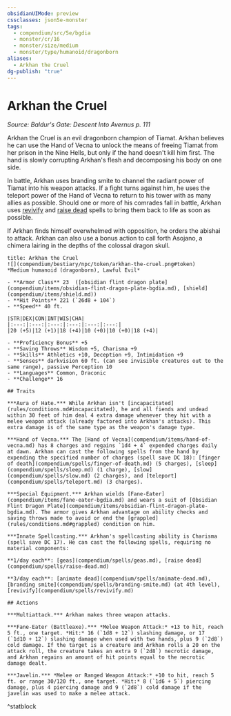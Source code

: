 ```yaml
---
obsidianUIMode: preview
cssclasses: json5e-monster
tags:
  - compendium/src/5e/bgdia
  - monster/cr/16
  - monster/size/medium
  - monster/type/humanoid/dragonborn
aliases:
  - Arkhan the Cruel
dg-publish: "true"
---
```

# Arkhan the Cruel
*Source: Baldur's Gate: Descent Into Avernus p. 111*  

Arkhan the Cruel is an evil dragonborn champion of Tiamat. Arkhan believes he can use the Hand of Vecna to unlock the means of freeing Tiamat from her prison in the Nine Hells, but only if the hand doesn't kill him first. The hand is slowly corrupting Arkhan's flesh and decomposing his body on one side.

In battle, Arkhan uses branding smite to channel the radiant power of Tiamat into his weapon attacks. If a fight turns against him, he uses the teleport power of the Hand of Vecna to return to his tower with as many allies as possible. Should one or more of his comrades fall in battle, Arkhan uses [revivify](compendium/spells/revivify.md) and [raise dead](compendium/spells/raise-dead.md) spells to bring them back to life as soon as possible.

If Arkhan finds himself overwhelmed with opposition, he orders the abishai to attack. Arkhan can also use a bonus action to call forth Asojano, a chimera lairing in the depths of the colossal dragon skull.

```ad-statblock
title: Arkhan the Cruel
![](compendium/bestiary/npc/token/arkhan-the-cruel.png#token)
*Medium humanoid (dragonborn), Lawful Evil*

- **Armor Class** 23  ([obsidian flint dragon plate](compendium/items/obsidian-flint-dragon-plate-bgdia.md), [shield](compendium/items/shield.md))
- **Hit Points** 221 (`26d8 + 104`)
- **Speed** 40 ft.

|STR|DEX|CON|INT|WIS|CHA|
|:---:|:---:|:---:|:---:|:---:|:---:|
|20 (+5)|12 (+1)|18 (+4)|10 (+0)|10 (+0)|18 (+4)|

- **Proficiency Bonus** +5
- **Saving Throws** Wisdom +5, Charisma +9
- **Skills** Athletics +10, Deception +9, Intimidation +9
- **Senses** darkvision 60 ft. (can see invisible creatures out to the same range), passive Perception 10
- **Languages** Common, Draconic
- **Challenge** 16

## Traits

***Aura of Hate.*** While Arkhan isn't [incapacitated](rules/conditions.md#incapacitated), he and all fiends and undead within 30 feet of him deal 4 extra damage whenever they hit with a melee weapon attack (already factored into Arkhan's attacks). This extra damage is of the same type as the weapon's damage type.

***Hand of Vecna.*** The [Hand of Vecna](compendium/items/hand-of-vecna.md) has 8 charges and regains `1d4 + 4` expended charges daily at dawn. Arkhan can cast the following spells from the hand by expending the specified number of charges (spell save DC 18): [finger of death](compendium/spells/finger-of-death.md) (5 charges), [sleep](compendium/spells/sleep.md) (1 charge), [slow](compendium/spells/slow.md) (2 charges), and [teleport](compendium/spells/teleport.md) (3 charges).

***Special Equipment.*** Arkhan wields [Fane-Eater](compendium/items/fane-eater-bgdia.md) and wears a suit of [Obsidian Flint Dragon Plate](compendium/items/obsidian-flint-dragon-plate-bgdia.md). The armor gives Arkhan advantage on ability checks and saving throws made to avoid or end the [grappled](rules/conditions.md#grappled) condition on him.

***Innate Spellcasting.*** Arkhan's spellcasting ability is Charisma (spell save DC 17). He can cast the following spells, requiring no material components:

**1/day each**: [geas](compendium/spells/geas.md), [raise dead](compendium/spells/raise-dead.md)

**3/day each**: [animate dead](compendium/spells/animate-dead.md), [branding smite](compendium/spells/branding-smite.md) (at 4th level), [revivify](compendium/spells/revivify.md)

## Actions

***Multiattack.*** Arkhan makes three weapon attacks.

***Fane-Eater (Battleaxe).*** *Melee Weapon Attack:* +13 to hit, reach 5 ft., one target. *Hit:* 16 (`1d8 + 12`) slashing damage, or 17 (`1d10 + 12`) slashing damage when used with two hands, plus 9 (`2d8`) cold damage. If the target is a creature and Arkhan rolls a 20 on the attack roll, the creature takes an extra 9 (`2d8`) necrotic damage, and Arkhan regains an amount of hit points equal to the necrotic damage dealt.

***Javelin.*** *Melee or Ranged Weapon Attack:* +10 to hit, reach 5 ft. or range 30/120 ft., one target. *Hit:* 8 (`1d6 + 5`) piercing damage, plus 4 piercing damage and 9 (`2d8`) cold damage if the javelin was used to make a melee attack.
```
^statblock